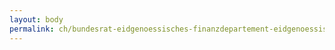 ```yaml
---
layout: body
permalink: ch/bundesrat-eidgenoessisches-finanzdepartement-eidgenoessisches-personalamt-direktion-ausbildungszentrum-der-bundesverwaltung-azb-berufliche-grundbildung/
---
```



